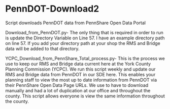 # PennDOT-Download2
Script downloads PennDOT data from PennShare Open Data Portal

Download_from_PennDOT.py-
The only thing that is required in order to run is update the Directory Variable on Line 57. I have an example directory path on line 57. If you add your directory path at your shop the RMS and Bridge data will be added to that directory.

YCPC_Download_from_PennShare_Total_process.py-
This is the process we use to keep our RMS and Bridge data current here at the York County Planning Commission (YCPC). We run this script weekly and update our RMS and Bridge data from PennDOT in our SDE here. This enables your planning staff to view the most up to date information from PennDOT via their PennShare Open Data Page URLs. We use to have to download manually and had a lot of duplication at our office and throughout the county. This script allows everyone is view the same information throughout the county. 
